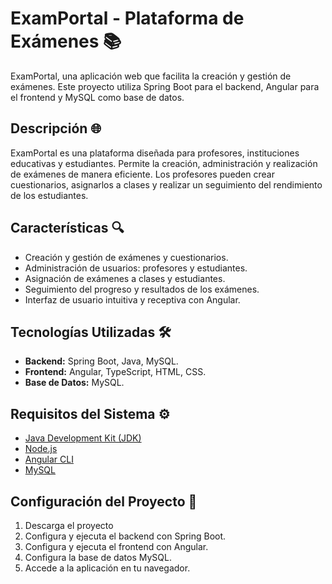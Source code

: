 # ExamPortal - Plataforma de Exámenes 📚

ExamPortal, una aplicación web que facilita la creación y gestión de exámenes. Este proyecto utiliza Spring Boot para el backend, Angular para el frontend y MySQL como base de datos.

## Descripción 🌐

ExamPortal es una plataforma diseñada para profesores, instituciones educativas y estudiantes. Permite la creación, administración y realización de exámenes de manera eficiente. Los profesores pueden crear cuestionarios, asignarlos a clases y realizar un seguimiento del rendimiento de los estudiantes.

## Características 🔍

- Creación y gestión de exámenes y cuestionarios.
- Administración de usuarios: profesores y estudiantes.
- Asignación de exámenes a clases y estudiantes.
- Seguimiento del progreso y resultados de los exámenes.
- Interfaz de usuario intuitiva y receptiva con Angular.

## Tecnologías Utilizadas 🛠️

- **Backend:** Spring Boot, Java, MySQL.
- **Frontend:** Angular, TypeScript, HTML, CSS.
- **Base de Datos:** MySQL.

## Requisitos del Sistema ⚙️

- [Java Development Kit (JDK)](https://www.oracle.com/java/technologies/javase-downloads.html)
- [Node.js](https://nodejs.org/)
- [Angular CLI](https://cli.angular.io/)
- [MySQL](https://www.mysql.com/)

## Configuración del Proyecto 🚀

1. Descarga el proyecto
2. Configura y ejecuta el backend con Spring Boot.
3. Configura y ejecuta el frontend con Angular.
4. Configura la base de datos MySQL.
5. Accede a la aplicación en tu navegador.
